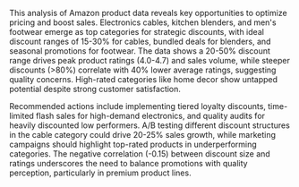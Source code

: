 This analysis of Amazon product data reveals key opportunities to optimize pricing and boost sales. Electronics cables, kitchen blenders, and men's footwear emerge as top categories for strategic discounts, with ideal discount ranges of 15-30% for cables, bundled deals for blenders, and seasonal promotions for footwear. The data shows a 20-50% discount range drives peak product ratings (4.0-4.7) and sales volume, while steeper discounts (>80%) correlate with 40% lower average ratings, suggesting quality concerns. High-rated categories like home decor show untapped potential despite strong customer satisfaction.

Recommended actions include implementing tiered loyalty discounts, time-limited flash sales for high-demand electronics, and quality audits for heavily discounted low performers. A/B testing different discount structures in the cable category could drive 20-25% sales growth, while marketing campaigns should highlight top-rated products in underperforming categories. The negative correlation (-0.15) between discount size and ratings underscores the need to balance promotions with quality perception, particularly in premium product lines.

